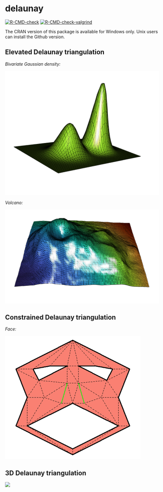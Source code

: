 # delaunay

<!-- badges: start -->
[![R-CMD-check](https://github.com/stla/delaunay/actions/workflows/R-CMD-check.yaml/badge.svg)](https://github.com/stla/delaunay/actions/workflows/R-CMD-check.yaml)
[![R-CMD-check-valgrind](https://github.com/stla/delaunay/actions/workflows/R-CMD-check-valgrind.yaml/badge.svg)](https://github.com/stla/delaunay/actions/workflows/R-CMD-check-valgrind.yaml)
<!-- badges: end -->

The CRAN version of this package is available for Windows only. Unix users can
install the Github version.


## Elevated Delaunay triangulation

*Bivariate Gaussian density:*

![](https://raw.githubusercontent.com/stla/RCGAL/main/inst/DelaunayExamples/bivariateGaussian.png)

*Volcano:*

![](https://raw.githubusercontent.com/stla/RCGAL/main/inst/DelaunayExamples/volcano.png)


## Constrained Delaunay triangulation

*Face:*

![](https://raw.githubusercontent.com/stla/RCGAL/main/inst/DelaunayExamples/face.png)


## 3D Delaunay triangulation

![](https://raw.githubusercontent.com/stla/delaunay/master/inst/images/del3D.png)
